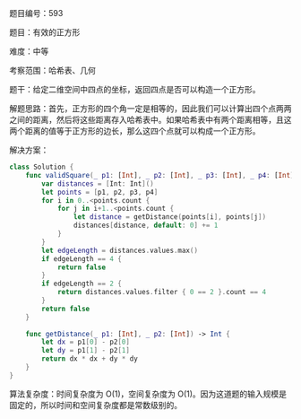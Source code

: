 题目编号：593

题目：有效的正方形

难度：中等

考察范围：哈希表、几何

题干：给定二维空间中四点的坐标，返回四点是否可以构造一个正方形。

解题思路：首先，正方形的四个角一定是相等的，因此我们可以计算出四个点两两之间的距离，然后将这些距离存入哈希表中。如果哈希表中有两个距离相等，且这两个距离的值等于正方形的边长，那么这四个点就可以构成一个正方形。

解决方案：

```swift
class Solution {
    func validSquare(_ p1: [Int], _ p2: [Int], _ p3: [Int], _ p4: [Int]) -> Bool {
        var distances = [Int: Int]()
        let points = [p1, p2, p3, p4]
        for i in 0..<points.count {
            for j in i+1..<points.count {
                let distance = getDistance(points[i], points[j])
                distances[distance, default: 0] += 1
            }
        }
        let edgeLength = distances.values.max()
        if edgeLength == 4 {
            return false
        }
        if edgeLength == 2 {
            return distances.values.filter { 0 == 2 }.count == 4
        }
        return false
    }
    
    func getDistance(_ p1: [Int], _ p2: [Int]) -> Int {
        let dx = p1[0] - p2[0]
        let dy = p1[1] - p2[1]
        return dx * dx + dy * dy
    }
}
```

算法复杂度：时间复杂度为 O(1)，空间复杂度为 O(1)。因为这道题的输入规模是固定的，所以时间和空间复杂度都是常数级别的。